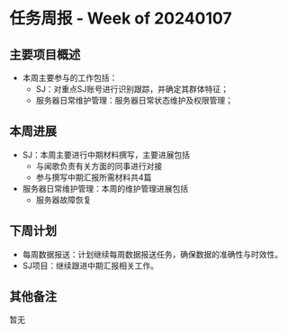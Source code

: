 # 任务周报 - Week of 20240107


## 主要项目概述
- 本周主要参与的工作包括：
	- SJ：对重点SJ账号进行识别跟踪，并确定其群体特征；
	- 服务器日常维护管理：服务器日常状态维护及权限管理；


## 本周进展
- SJ：本周主要进行中期材料撰写，主要进展包括
	- 与闻歌负责有关方面的同事进行对接
	- 参与撰写中期汇报所需材料共4篇
- 服务器日常维护管理：本周的维护管理进展包括
	- 服务器故障恢复

## 下周计划
- 每周数据报送：计划继续每周数据报送任务，确保数据的准确性与时效性。
- SJ项目：继续跟进中期汇报相关工作。


## 其他备注
暂无